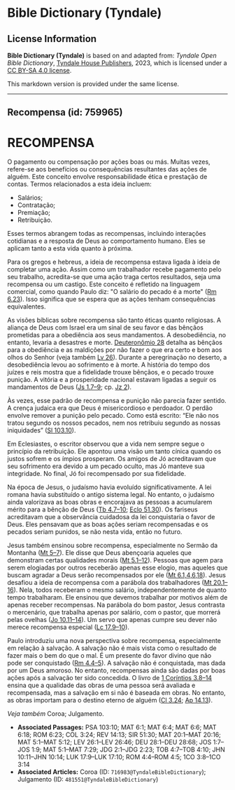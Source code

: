 # Bible Dictionary (Tyndale)

## License Information

**Bible Dictionary (Tyndale)** is based on and adapted from: _Tyndale Open Bible Dictionary_, [Tyndale House Publishers](https://tyndaleopenresources.com/), 2023, which is licensed under a [CC BY-SA 4.0 license](https://creativecommons.org/licenses/by-sa/4.0/legalcode.en).

This markdown version is provided under the same license.



--------------------------------

## Recompensa (id: 759965)

RECOMPENSA
==========

O pagamento ou compensação por ações boas ou más. Muitas vezes, refere\-se aos benefícios ou consequências resultantes das ações de alguém. Este conceito envolve responsabilidade ética e prestação de contas. Termos relacionados a esta ideia incluem:

* Salários;
* Contratação;
* Premiação;
* Retribuição.

Esses termos abrangem todas as recompensas, incluindo interações cotidianas e a resposta de Deus ao comportamento humano. Eles se aplicam tanto a esta vida quanto à próxima.

Para os gregos e hebreus, a ideia de recompensa estava ligada à ideia de completar uma ação. Assim como um trabalhador recebe pagamento pelo seu trabalho, acredita\-se que uma ação traga certos resultados, seja uma recompensa ou um castigo. Este conceito é refletido na linguagem comercial, como quando Paulo diz: "O salário do pecado é a morte" ([Rm 6\.23](https://ref.ly/Rom6:23)). Isso significa que se espera que as ações tenham consequências equivalentes.

As visões bíblicas sobre recompensa são tanto éticas quanto religiosas. A aliança de Deus com Israel era um sinal de seu favor e das bênçãos prometidas para a obediência aos seus mandamentos. A desobediência, no entanto, levaria a desastres e morte. [Deuteronômio 28](https://ref.ly/Deut28:1-Deut28:68) detalha as bênçãos para a obediência e as maldições por não fazer o que era certo e bom aos olhos do Senhor (veja também [Lv 26](https://ref.ly/Lev26:1-Lev26:46)). Durante a peregrinação no deserto, a desobediência levou ao sofrimento e à morte. A história do tempo dos juízes e reis mostra que a fidelidade trouxe bênçãos, e o pecado trouxe punição. A vitória e a prosperidade nacional estavam ligadas a seguir os mandamentos de Deus ([Js 1\.7–9](https://ref.ly/Josh1:7-Josh1:9); cp. [Jz 2](https://ref.ly/Judg2:1-Judg2:23)).

Às vezes, esse padrão de recompensa e punição não parecia fazer sentido. A crença judaica era que Deus é misericordioso e perdoador. O perdão envolve remover a punição pelo pecado. Como está escrito: “Ele não nos tratou segundo os nossos pecados, nem nos retribuiu segundo as nossas iniquidades” ([Sl 103\.10](https://ref.ly/Ps103:10)).

Em Eclesiastes, o escritor observou que a vida nem sempre segue o princípio da retribuição. Ele apontou uma visão um tanto cínica quando os justos sofrem e os ímpios prosperam. Os amigos de Jó acreditavam que seu sofrimento era devido a um pecado oculto, mas Jó manteve sua integridade. No final, Jó foi recompensado por sua fidelidade.

Na época de Jesus, o judaísmo havia evoluído significativamente. A lei romana havia substituído o antigo sistema legal. No entanto, o judaísmo ainda valorizava as boas obras e encorajava as pessoas a acumularem mérito para a bênção de Deus ([Tb 4\.7–10](https://ref.ly/Tob4:7-Tob4:10); [Eclo 51\.30](https://ref.ly/Sir51:30)). Os fariseus acreditavam que a observância cuidadosa da lei conquistaria o favor de Deus. Eles pensavam que as boas ações seriam recompensadas e os pecados seriam punidos, se não nesta vida, então no futuro.

Jesus também ensinou sobre recompensa, especialmente no Sermão da Montanha ([Mt 5–7](https://ref.ly/Matt5:1-Matt7:29)). Ele disse que Deus abençoaria aqueles que demonstram certas qualidades morais ([Mt 5\.1–12](https://ref.ly/Matt5:1-Matt5:12)). Pessoas que agem para serem elogiadas por outros receberão apenas esse elogio, mas aqueles que buscam agradar a Deus serão recompensados por ele ([Mt 6\.1,4,6,18](https://ref.ly/Matt6:1)). Jesus desafiou a ideia de recompensa com a parábola dos trabalhadores ([Mt 20\.1–16](https://ref.ly/Matt20:1-Matt20:16)). Nela, todos receberam o mesmo salário, independentemente de quanto tempo trabalharam. Ele ensinou que devemos trabalhar por motivos além de apenas receber recompensas. Na parábola do bom pastor, Jesus contrasta o mercenário, que trabalha apenas por salário, com o pastor, que morrerá pelas ovelhas ([Jo 10\.11–14](https://ref.ly/John10:11-John10:14)). Um servo que apenas cumpre seu dever não merece recompensa especial ([Lc 17\.9–10](https://ref.ly/Luke17:9-Luke17:10)).

Paulo introduziu uma nova perspectiva sobre recompensa, especialmente em relação à salvação. A salvação não é mais vista como o resultado de fazer mais o bem do que o mal. É um presente do favor divino que não pode ser conquistado ([Rm 4\.4–5](https://ref.ly/Rom4:4-Rom4:5)). A salvação não é conquistada, mas dada por um Deus amoroso. No entanto, recompensas ainda são dadas por boas ações após a salvação ter sido concedida. O livro de [1 Coríntios 3\.8–14](https://ref.ly/1Cor3:8-1Cor3:14) ensina que a qualidade das obras de uma pessoa será avaliada e recompensada, mas a salvação em si não é baseada em obras. No entanto, as obras importam para o destino eterno de alguém ([Cl 3\.24](https://ref.ly/Col3:24); [Ap 14\.13](https://ref.ly/Rev14:13)).

*Veja também* Coroa; Julgamento.

* **Associated Passages:** PSA 103:10; MAT 6:1; MAT 6:4; MAT 6:6; MAT 6:18; ROM 6:23; COL 3:24; REV 14:13; SIR 51:30; MAT 20:1–MAT 20:16; MAT 5:1–MAT 5:12; LEV 26:1–LEV 26:46; DEU 28:1–DEU 28:68; JOS 1:7–JOS 1:9; MAT 5:1–MAT 7:29; JDG 2:1–JDG 2:23; TOB 4:7–TOB 4:10; JHN 10:11–JHN 10:14; LUK 17:9–LUK 17:10; ROM 4:4–ROM 4:5; 1CO 3:8–1CO 3:14
* **Associated Articles:** Coroa (ID: `716983@TyndaleBibleDictionary`); Julgamento (ID: `481551@TyndaleBibleDictionary`)

